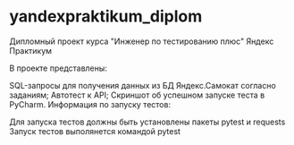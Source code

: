 # yandexpraktikum_diplom

Дипломный проект курса "Инженер по тестированию плюс" Яндекс Практикум

В проекте представлены:

SQL-запросы для получения данных из БД Яндекс.Самокат согласно заданиям;
Автотест к API;
Скриншот об успешном запуске теста в PyCharm.
Информация по запуску тестов:

Для запуска тестов должны быть установлены пакеты pytest и requests
Запуск тестов выполянется командой pytest
